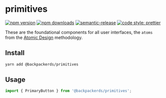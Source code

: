 # primitives

[![npm version](https://img.shields.io/npm/v/backpackerds/primitives)]()
[![npm downloads](https://img.shields.io/npm/dt/backpackerds/primitives)]()
[![semantic-release](https://img.shields.io/badge/%20%20%F0%9F%93%A6%F0%9F%9A%80-semantic--release-e10079.svg)](https://github.com/semantic-release/semantic-release)
[![code style: prettier](https://img.shields.io/badge/code_style-prettier-ff69b4.svg)](https://github.com/prettier/prettier)

These are the foundational components for all user interfaces, the `atoms` from the [Atomic Design](http://atomicdesign.bradfrost.com/chapter-2/#atoms) methodology.

## Install

```bash
yarn add @backpackerds/primitives
```

## Usage

```js
import { PrimaryButton } from '@backpackerds/primitives';
```
